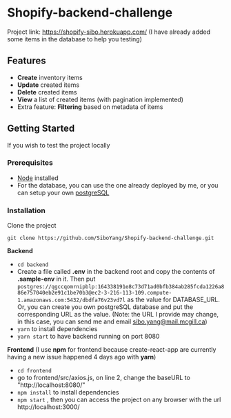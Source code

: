 # Shopify-backend-challenge
Project link: https://shopify-sibo.herokuapp.com/ (I have already added some items in the database to help you testing)

## Features

 -  **Create** inventory items
 - **Update** created items
 - **Delete** created items
 - **View** a list of created items (with pagination implemented)
 - Extra feature:  **Filtering** based on metadata of items
## Getting Started

If you wish to test the project locally

###  Prerequisites

 - [Node](https://nodejs.org/en/download/) installed
 - For the database, you can use the one already deployed by me, or you can setup your own [postgreSQL](https://www.postgresql.org/download/)

### Installation

Clone the project
 

    git clone https://github.com/SiboYang/Shopify-backend-challenge.git

**Backend**

 - `cd backend`
 - Create a file called **.env** in the backend root and copy the contents of **.sample-env** in it. Then put `postgres://qgccqomrnipblp:164338191e8c73d71ad0bfb384ab285fcda1226a886e757040eb2e91c1be70b3@ec2-3-216-113-109.compute-1.amazonaws.com:5432/dbdfa76v23vd7l` as the value for DATABASE_URL. Or, you can create you own postgreSQL database and put the corresponding URL as the value. (Note: the URL I provide may change, in this case, you can send me and email sibo.yang@mail.mcgill.ca)
 - `yarn` to install dependencies
 - `yarn start` to have backend running on port 8080

**Frontend** (I use **npm** for frontend because create-react-app are currently having a new issue happened 4 days ago with **yarn**)

 - `cd frontend`
 - go to frontend/src/axios.js, on line 2, change the baseURL to "http://localhost:8080/"
 - `npm install` to install dependencies
 - `npm start` , then you can access the project on any browser with the url http://localhost:3000/

    


